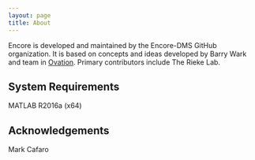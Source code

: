 ```yaml
---
layout: page
title: About
---
```


Encore is developed and maintained by the Encore-DMS GitHub organization. It is based on concepts and ideas developed by Barry Wark and team in [Ovation](https://www.ovation.io). Primary contributors include The Rieke Lab.

## System Requirements
MATLAB R2016a (x64)  

## Acknowledgements
Mark Cafaro  
